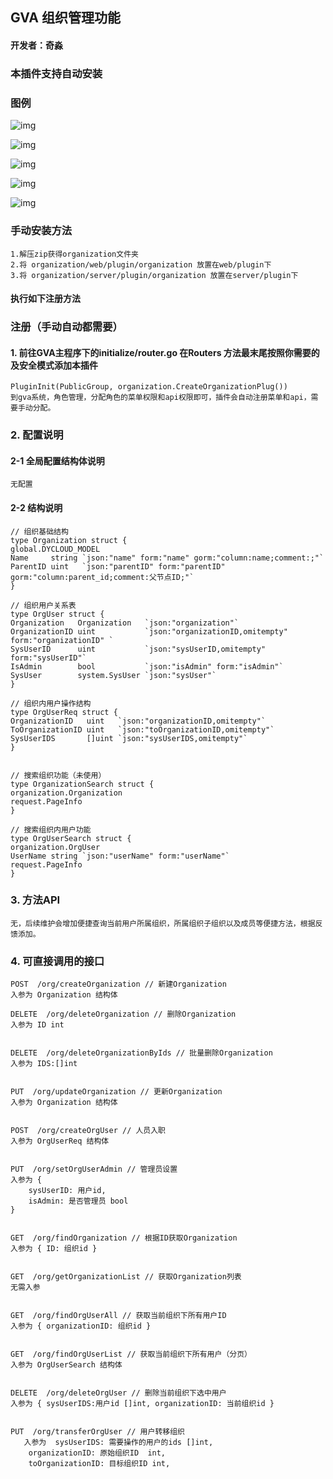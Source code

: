 ## GVA 组织管理功能
#### 开发者：奇淼
### 本插件支持自动安装

### 图例

![img](https://qmplusimg.henrongyi.top/plugin%2Forganization1.jpg)

![img](https://qmplusimg.henrongyi.top/plugin%2Forganization2.jpg)

![img](https://qmplusimg.henrongyi.top/plugin%2Forganization3.jpg)

![img](https://qmplusimg.henrongyi.top/plugin%2Forganization4.jpg)

![img](https://qmplusimg.henrongyi.top/plugin%2Forganization5.jpg)

### 手动安装方法

    1.解压zip获得organization文件夹
    2.将 organization/web/plugin/organization 放置在web/plugin下
    3.将 organization/server/plugin/organization 放置在server/plugin下

#### 执行如下注册方法

### 注册（手动自动都需要）

#### 1. 前往GVA主程序下的initialize/router.go 在Routers 方法最末尾按照你需要的及安全模式添加本插件
    PluginInit(PublicGroup, organization.CreateOrganizationPlug())
    到gva系统，角色管理，分配角色的菜单权限和api权限即可，插件会自动注册菜单和api，需要手动分配。
### 2. 配置说明

#### 2-1 全局配置结构体说明

    无配置

#### 2-2 结构说明
    
    // 组织基础结构    
    type Organization struct {
	global.DYCLOUD_MODEL
	Name     string `json:"name" form:"name" gorm:"column:name;comment:;"`
	ParentID uint   `json:"parentID" form:"parentID" gorm:"column:parent_id;comment:父节点ID;"`
    }   

    // 组织用户关系表
    type OrgUser struct {
    Organization   Organization   `json:"organization"`
    OrganizationID uint           `json:"organizationID,omitempty" form:"organizationID" `
    SysUserID      uint           `json:"sysUserID,omitempty" form:"sysUserID"`
    IsAdmin        bool           `json:"isAdmin" form:"isAdmin"`
    SysUser        system.SysUser `json:"sysUser"`
    }
    
    // 组织内用户操作结构
    type OrgUserReq struct {
    OrganizationID   uint   `json:"organizationID,omitempty"`
    ToOrganizationID uint   `json:"toOrganizationID,omitempty"`
    SysUserIDS       []uint `json:"sysUserIDS,omitempty"`
    }


    // 搜索组织功能（未使用）
    type OrganizationSearch struct {
    organization.Organization
    request.PageInfo
    }
    
    // 搜索组织内用户功能
    type OrgUserSearch struct {
    organization.OrgUser
    UserName string `json:"userName" form:"userName"`
    request.PageInfo
    }



### 3. 方法API
    
    无，后续维护会增加便捷查询当前用户所属组织，所属组织子组织以及成员等便捷方法，根据反馈添加。

### 4. 可直接调用的接口

    POST  /org/createOrganization // 新建Organization
    入参为 Organization 结构体

    DELETE  /org/deleteOrganization // 删除Organization
    入参为 ID int


    DELETE  /org/deleteOrganizationByIds // 批量删除Organization
    入参为 IDS:[]int


    PUT  /org/updateOrganization // 更新Organization
    入参为 Organization 结构体


    POST  /org/createOrgUser // 人员入职
    入参为 OrgUserReq 结构体


    PUT  /org/setOrgUserAdmin // 管理员设置
    入参为 {
        sysUserID: 用户id,
        isAdmin: 是否管理员 bool
    }


    GET  /org/findOrganization // 根据ID获取Organization
    入参为 { ID: 组织id }


    GET  /org/getOrganizationList // 获取Organization列表
    无需入参


    GET  /org/findOrgUserAll // 获取当前组织下所有用户ID
    入参为 { organizationID: 组织id }


    GET  /org/findOrgUserList // 获取当前组织下所有用户（分页）
    入参为 OrgUserSearch 结构体


    DELETE  /org/deleteOrgUser // 删除当前组织下选中用户
    入参为 { sysUserIDS:用户id []int, organizationID: 当前组织id }


    PUT  /org/transferOrgUser // 用户转移组织
       入参为  sysUserIDS: 需要操作的用户的ids []int,
        organizationID: 原始组织ID  int,
        toOrganizationID: 目标组织ID int,


